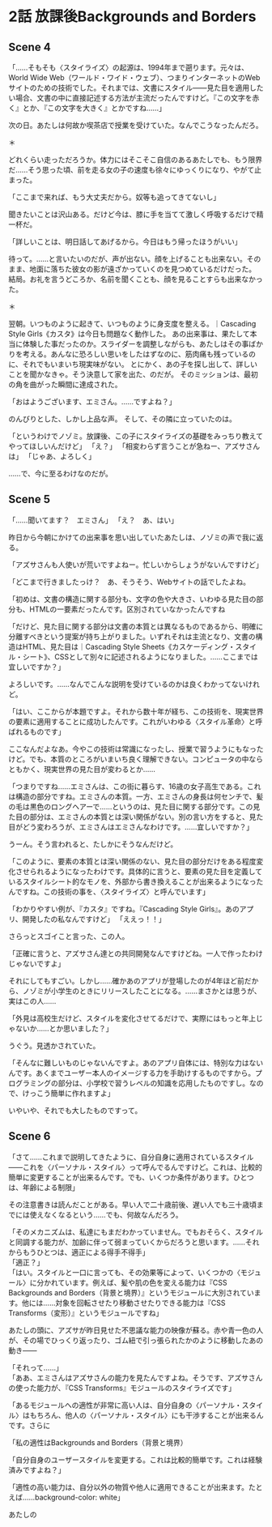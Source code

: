 # 2話 放課後Backgrounds and Borders

## Scene 4
「……そもそも〈スタイライズ〉の起源は、1994年まで遡ります。元々は、World Wide Web（ワールド・ワイド・ウェブ）、つまりインターネットのWebサイトのための技術でした。それまでは、文書にスタイル――見た目を適用したい場合、文書の中に直接記述する方法が主流だったんですけど。『この文字を赤く』とか、『この文字を大きく』とかですね……」

次の日。あたしは何故か喫茶店で授業を受けていた。なんでこうなったんだろ。

＊

どれくらい走っただろうか。体力にはそこそこ自信のあるあたしでも、もう限界だ……そう思った頃、前を走る女の子の速度も徐々にゆっくりになり、やがて止まった。

「ここまで来れば、もう大丈夫だから。奴等も追ってきてないし」

聞きたいことは沢山ある。だけど今は、膝に手を当てて激しく呼吸するだけで精一杯だ。

「詳しいことは、明日話してあげるから。今日はもう帰ったほうがいい」

待って。……と言いたいのだが、声が出ない。顔を上げることも出来ない。そのまま、地面に落ちた彼女の影が遠ざかっていくのを見つめているだけだった。  
結局。お礼を言うどころか、名前を聞くことも、顔を見ることすらも出来なかった。

＊

翌朝。いつものように起きて、いつものように身支度を整える。｜Cascading Style Girls《カスタ》は今日も問題なく動作した。
あの出来事は、果たして本当に体験した事だったのか。スライダーを調整しながらも、あたしはその事ばかりを考える。あんなに恐ろしい思いをしたはずなのに、筋肉痛も残っているのに、それでもいまいち現実味がない。
とにかく、あの子を探し出して、詳しいことを聞かなきゃ。そう決意して家を出た、のだが。
そのミッションは、最初の角を曲がった瞬間に達成された。

「おはようございます、エミさん。……ですよね？」

のんびりとした、しかし上品な声。
そして、その隣に立っていたのは。

「というわけでノゾミ。放課後、この子にスタイライズの基礎をみっちり教えてやってほしいんだけど」
「え？」
「相変わらず言うことが急ねー、アズサさんは」
「じゃあ、よろしく」


……で、今に至るわけなのだが。

## Scene 5

「……聞いてます？　エミさん」
「え？　あ、はい」

昨日から今朝にかけての出来事を思い出していたあたしは、ノゾミの声で我に返る。

「アズサさんも人使いが荒いですよねー。忙しいからしょうがないんですけど」

「どこまで行きましたっけ？　あ、そうそう、Webサイトの話でしたよね。

「初めは、文書の構造に関する部分も、文字の色や大きさ、いわゆる見た目の部分も、HTMLの一要素だったんです。区別されていなかったんですね

「だけど、見た目に関する部分は文書の本質とは異なるものであるから、明確に分離すべきという提案が持ち上がりました。いずれそれは主流となり、文書の構造はHTML、見た目は｜Cascading Style Sheets《カスケーディング・スタイル・シート》、CSSとして別々に記述されるようになりました。……ここまでは宜しいですか？」

よろしいです。……なんでこんな説明を受けているのかは良くわかってないけれど。

「はい、ここからが本題ですよ。それから数十年が経ち、この技術を、現実世界の要素に適用することに成功したんです。これがいわゆる〈スタイル革命〉と呼ばれるものです」

ここなんだよなあ。今やこの技術は常識になったし、授業で習うようにもなったけど。でも、本質のところがいまいち良く理解できない。コンピュータの中ならともかく、現実世界の見た目が変わるとか……

「つまりですね……エミさんは、この街に暮らす、16歳の女子高生である。これは構造の部分ですね。エミさんの本質。一方、エミさんの身長は何センチで、髪の毛は黒色のロングヘアーで……というのは、見た目に関する部分です。この見た目の部分は、エミさんの本質とは深い関係がない。別の言い方をすると、見た目がどう変わろうが、エミさんはエミさんなわけです。……宜しいですか？」

うーん。そう言われると、たしかにそうなんだけど。

「このように、要素の本質とは深い関係のない、見た目の部分だけをある程度変化させられるようになったわけです。具体的に言うと、要素の見た目を定義しているスタイルシート的なモノを、外部から書き換えることが出来るようになったんですね。この技術の事を、〈スタイライズ〉と呼んでいます」

「わかりやすい例が、『カスタ』ですね。『Cascading Style Girls』。あのアプリ、開発したの私なんですけど」
「ええっ！！」

さらっとスゴイこと言った、この人。

「正確に言うと、アズサさん達との共同開発なんですけどね。一人で作ったわけじゃないですよ」

それにしてもすごい。しかし……確かあのアプリが登場したのが4年ほど前だから、ノゾミが小学生のときにリリースしたことになる。……まさかとは思うが、実はこの人……

「外見は高校生だけど、スタイルを変化させてるだけで、実際にはもっと年上じゃないか……とか思いました？」

うぐう。見透かされていた。

「そんなに難しいものじゃないんですよ。あのアプリ自体には、特別な力はないんです。あくまでユーザー本人のイメージする力を手助けするものですから。プログラミングの部分は、小学校で習うレベルの知識を応用したものですし。なので、けっこう簡単に作れますよ」

いやいや、それでも大したものですって。


## Scene 6

「さて……これまで説明してきたように、自分自身に適用されているスタイル――これを〈パーソナル・スタイル〉って呼んでるんですけど。これは、比較的簡単に変更することが出来るんです。でも、いくつか条件があります。ひとつは、年齢による制限」

その注意書きは読んだことがある。早い人で二十歳前後、遅い人でも三十歳頃までには使えなくなるという……でも、何故なんだろう。

「そのメカニズムは、私達にもまだわかっていません。でもおそらく、スタイルと同調する能力が、加齢に伴って弱まっていくからだろうと思います。……それからもうひとつは、適正による得手不得手」  
「適正？」  
「はい。スタイルと一口に言っても、その効果等によって、いくつかの〈モジュール〉に分かれています。例えば、髪や肌の色を変える能力は『CSS Backgrounds and Borders（背景と境界）』というモジュールに大別されています。他には……対象を回転させたり移動させたりできる能力は『CSS Transforms（変形）』というモジュールですね」

あたしの頭に、アズサが昨日見せた不思議な能力の映像が蘇る。赤や青一色の人が、その場でひっくり返ったり、ゴム紐で引っ張られたかのように移動したあの動き――

「それって……」  
「ああ、エミさんはアズサさんの能力を見たんですよね。そうです、アズサさんの使った能力が、『CSS Transforms』モジュールのスタイライズです」

「あるモジュールへの適性が非常に高い人は、自分自身の〈パーソナル・スタイル〉はもちろん、他人の〈パーソナル・スタイル〉にも干渉することが出来るんです。さらに


「私の適性はBackgrounds and Borders（背景と境界）

「自分自身のユーザースタイルを変更する。これは比較的簡単です。これは経験済みですよね？」

「適性の高い能力は、自分以外の物質や他人に適用できることが出来ます。たとえば……background-color: white」

あたしの





<!--stackedit_data:
eyJoaXN0b3J5IjpbMTQ0NDE0NDM5MSwtNDY3ODA3ODgsMTgzMz
k2MTIxOCwtNjYxNTYyMDgxLC0xNTU3MTM1MzEwLDYwMjI1NzE5
NywtMTA2OTEyODgwNSwtMTA5MjQxMTgzNSwtMzg0NTE2NDQ0LC
05NjE4ODY1OTEsLTE1MTMxODEzODIsMjIyNTI3OTEyLC0xNDQ1
OTMyMTc4LDE0NDA0MTA2MDQsLTE5OTI2NjMzOTUsLTEzNDgyNz
AxMDQsNjIxMTgxMzE4LC0yOTg0Mjg0OTAsLTEwOTI1OTk2MTgs
MTY1MjIxMTAzM119
-->